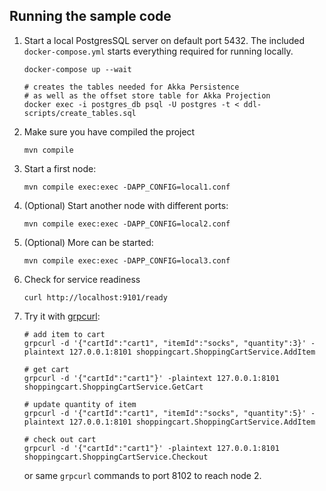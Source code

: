 ## Running the sample code

1. Start a local PostgresSQL server on default port 5432. The included `docker-compose.yml` starts everything required for running locally.

    ```shell
    docker-compose up --wait

    # creates the tables needed for Akka Persistence
    # as well as the offset store table for Akka Projection
    docker exec -i postgres_db psql -U postgres -t < ddl-scripts/create_tables.sql
    ```

2. Make sure you have compiled the project

    ```shell
    mvn compile 
    ```

3. Start a first node:

    ```shell
    mvn compile exec:exec -DAPP_CONFIG=local1.conf
    ```

4. (Optional) Start another node with different ports:

    ```shell
    mvn compile exec:exec -DAPP_CONFIG=local2.conf
    ```

5. (Optional) More can be started:

    ```shell
    mvn compile exec:exec -DAPP_CONFIG=local3.conf
    ```

6. Check for service readiness

    ```shell
    curl http://localhost:9101/ready
    ```

7. Try it with [grpcurl](https://github.com/fullstorydev/grpcurl):

    ```shell
    # add item to cart
    grpcurl -d '{"cartId":"cart1", "itemId":"socks", "quantity":3}' -plaintext 127.0.0.1:8101 shoppingcart.ShoppingCartService.AddItem
    
    # get cart
    grpcurl -d '{"cartId":"cart1"}' -plaintext 127.0.0.1:8101 shoppingcart.ShoppingCartService.GetCart
    
    # update quantity of item
    grpcurl -d '{"cartId":"cart1", "itemId":"socks", "quantity":5}' -plaintext 127.0.0.1:8101 shoppingcart.ShoppingCartService.AddItem
    
    # check out cart
    grpcurl -d '{"cartId":"cart1"}' -plaintext 127.0.0.1:8101 shoppingcart.ShoppingCartService.Checkout
    ```

    or same `grpcurl` commands to port 8102 to reach node 2.
